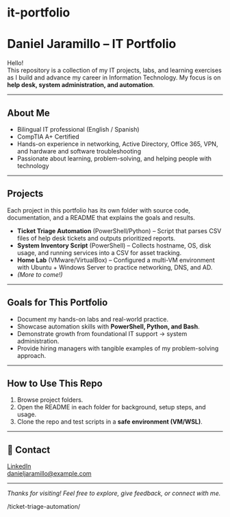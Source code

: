# it-portfolio
# Daniel Jaramillo – IT Portfolio

Hello!  
This repository is a collection of my IT projects, labs, and learning exercises as I build and advance my career in Information Technology. My focus is on **help desk, system administration, and automation**.  

---

##   About Me
- Bilingual IT professional (English / Spanish)
- CompTIA A+ Certified
- Hands-on experience in networking, Active Directory, Office 365, VPN, and hardware and software troubleshooting
- Passionate about learning, problem-solving, and helping people with technology

---

##    Projects
Each project in this portfolio has its own folder with source code, documentation, and a README that explains the goals and results.

- **Ticket Triage Automation** (PowerShell/Python) – Script that parses CSV files of help desk tickets and outputs prioritized reports.  
- **System Inventory Script** (PowerShell) – Collects hostname, OS, disk usage, and running services into a CSV for asset tracking.  
- **Home Lab** (VMware/VirtualBox) – Configured a multi-VM environment with Ubuntu + Windows Server to practice networking, DNS, and AD.  
- *(More to come!)*  

---

##    Goals for This Portfolio
- Document my hands-on labs and real-world practice.  
- Showcase automation skills with **PowerShell, Python, and Bash**.  
- Demonstrate growth from foundational IT support → system administration.  
- Provide hiring managers with tangible examples of my problem-solving approach.  

---

##    How to Use This Repo
1. Browse project folders.  
2. Open the README in each folder for background, setup steps, and usage.  
3. Clone the repo and test scripts in a **safe environment (VM/WSL)**.  

---

## 🔹 Contact
[LinkedIn](https://www.linkedin.com/)  
danieljaramillo@example.com  

---

*Thanks for visiting! Feel free to explore, give feedback, or connect with me.*  

/ticket-triage-automation/
